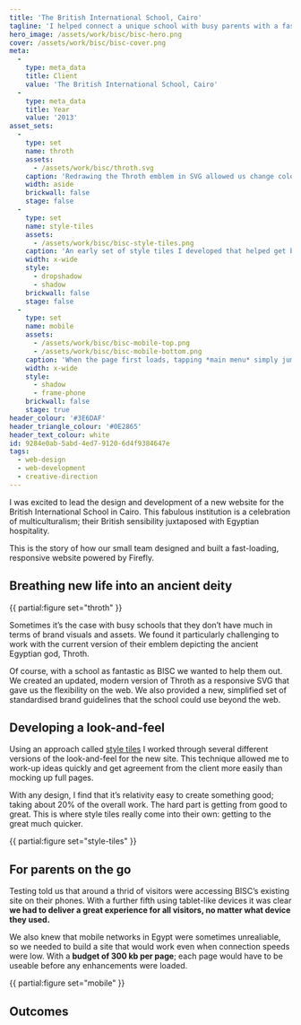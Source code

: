 ```yaml
---
title: 'The British International School, Cairo'
tagline: 'I helped connect a unique school with busy parents with a fast-loading, responsive website'
hero_image: /assets/work/bisc/bisc-hero.png
cover: /assets/work/bisc/bisc-cover.png
meta:
  -
    type: meta_data
    title: Client
    value: 'The British International School, Cairo'
  -
    type: meta_data
    title: Year
    value: '2013'
asset_sets:
  -
    type: set
    name: throth
    assets:
      - /assets/work/bisc/throth.svg
    caption: 'Redrawing the Throth emblem in SVG allowed us change colour elements on-the-fly. Illustration by the brilliant [Aegir](//aegir.org).'
    width: aside
    brickwall: false
    stage: false
  -
    type: set
    name: style-tiles
    assets:
      - /assets/work/bisc/bisc-style-tiles.png
    caption: 'An early set of style tiles I developed that helped get buy-in from the client.'
    width: x-wide
    style:
      - dropshadow
      - shadow
    brickwall: false
    stage: false
  -
    type: set
    name: mobile
    assets:
      - /assets/work/bisc/bisc-mobile-top.png
      - /assets/work/bisc/bisc-mobile-bottom.png
    caption: 'When the page first loads, tapping *main menu* simply jumps the user to the footer menu.'
    width: x-wide
    style:
      - shadow
      - frame-phone
    brickwall: false
    stage: true
header_colour: '#3E6DAF'
header_triangle_colour: '#0E2865'
header_text_colour: white
id: 9284e0ab-5abd-4ed7-9120-6d4f9384647e
tags:
  - web-design
  - web-development
  - creative-direction
---
```

I was excited to lead the design and development of a new website for the British International School in Cairo. This fabulous institution is a celebration of multiculturalism; their British sensibility juxtaposed with Egyptian hospitality.

This is the story of how our small team designed and built a fast-loading, responsive website powered by Firefly.

## Breathing new life into an ancient deity

{{ partial:figure set="throth" }}

Sometimes it’s the case with busy schools that they don’t have much in terms of brand visuals and assets. We found it particularly challenging to work with the current version of their emblem depicting the ancient Egyptian god, Throth.

Of course, with a school as fantastic as BISC we wanted to help them out. We created an updated, modern version of Throth as a responsive SVG that gave us the flexibility on the web. We also provided a new, simplified set of standardised brand guidelines that the school could use beyond the web.

## Developing a look-and-feel

Using an approach called [style tiles](http://styletil.es/) I worked through several different versions of the look-and-feel for the new site. This technique allowed me to work-up ideas quickly and get agreement from the client more easily than mocking up full pages.

With any design, I find that it’s relativity easy to create something good; taking about 20% of the overall work. The hard part is getting from good to great. This is where style tiles really come into their own: getting to the great much quicker. 

{{ partial:figure set="style-tiles" }}

## For parents on the go

Testing told us that around a thrid of visitors were accessing BISC’s existing site on their phones. With a further fifth using tablet-like devices it was clear **we had to deliver a great experience for all visitors, no matter what device they used.**

We also knew that mobile networks in Egypt were sometimes unrealiable, so we needed to build a site that would work even when connection speeds were low. With a **budget of 300 kb per page**; each page would have to be useable before any enhancements were loaded. 

{{ partial:figure set="mobile" }}

## Outcomes